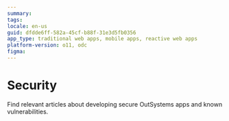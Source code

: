 ```yaml
---
summary:
tags:
locale: en-us
guid: dfdde6ff-582a-45cf-b88f-31e3d5fb0356
app_type: traditional web apps, mobile apps, reactive web apps
platform-version: o11, odc
figma:
---
```


# Security

Find relevant articles about developing secure OutSystems apps and known vulnerabilities.
